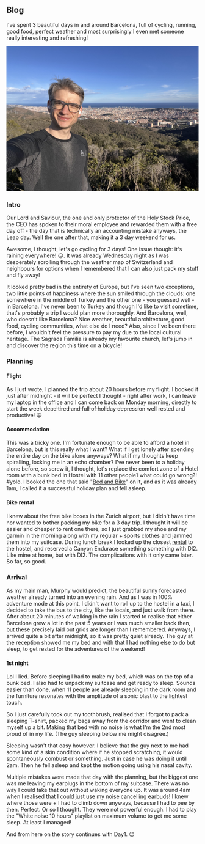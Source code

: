 ## Blog
I've spent 3 beautiful days in and around Barcelona, full of cycling, running, good food, perfect weather and most surprisingly I even met someone really interesting and refreshing!

![Me](maps/trips/barcelona2024/day3/img/IMG_0630.jpg)

### Intro
Our Lord and Saviour, the one and only protector of the Holy Stock Price, the CEO has spoken to their moral employee and rewarded them with a free day off - the day that is technically an accounting mistake anyways, the Leap day. Well the one after that, making it a 3 day weekend for us.

Awesome, I thought, let's go cycling for 3 days! One issue though: it's raining  everywhere! :unamused:. It was already Wednesday night as I was desperately scrolling through the weather map of Switzerland and neighbours for options when I remembered that I can also just pack my stuff and fly away!

It looked pretty bad in the entirety of Europe, but I've seen two exceptions, two little points of happiness where the sun smiled through the clouds: one somewhere in the middle of Turkey and the other one - you guessed well - in Barcelona. I've never been to Turkey and though I'd like to visit sometime, that's probably a trip I would plan more thoroughly. And Barcelona, well, who doesn't like Barcelona? Nice weather, beautiful architecture, good food, cycling communities, what else do I need? Also, since I've been there before, I wouldn't feel the pressure to pay my due to the local cultural heritage. The Sagrada Familia is already my favourite church, let's jump in and discover the region this time on a bicycle!

### Planning

#### Flight
As I just wrote, I planned the trip about 20 hours before my flight. I booked it just after midnight - it will be perfect I thought - right after work, I can leave my laptop in the office and I can come back on Monday morning, directly to start the week ~~dead tired and full of holiday depression~~ well rested and productive! :grinning: 

#### Accommodation
This was a tricky one. I'm fortunate enough to be able to afford a hotel in Barcelona, but is this really what I want? What if I get lonely after spending the entire day on the bike alone anyways? What if my thoughts keep spiralling, locking me in an echo chamber? I've never been to a holiday alone before, so screw it, I thought, let's replace the comfort zone of a Hotel room with a bunk bed in Hostel with 11 other people1 what could go wrong?! #yolo. I booked the one that said "[Bed and Bike](https://www.barcelonabedandbike.com/en/home/)" on it, and as it was already 1am, I called it a successful holiday plan and fell asleep.

#### Bike rental
I knew about the free bike boxes in the Zurich airport, but I didn't have time nor wanted to bother packing my bike for a 3 day trip. I thought it will be easier and cheaper to rent one there, so I just grabbed my shoe and my garmin in the morning along with my regular + sports clothes and jammed them into my suitcase.
During lunch break I looked up the closest [rental](https://www.terrabiketours.com/) to the hostel, and reserved a Canyon Endurace something something with DI2. Like mine at home, but with DI2. The complications with it only came later. So far, so good.

### Arrival
As my main man, Murphy would predict, the beautiful sunny forecasted weather already turned into an evening rain. And as I was in 100% adventure mode at this point, I didn't want to roll up to the hostel in a taxi, I decided to take the bus to the city, like the locals, and just walk from there.
After about 20 minutes of walking in the rain I started to realise that either Barcelona grew a lot in the past 5 years or I was much smaller back then, but these precisely laid out grids are longer than I remembered. Anyways, I arrived quite a bit after midnight, so it was pretty quiet already. The guy at the reception showed me my bed and with that I had nothing else to do but sleep, to get rested for the adventures of the weekend!

#### 1st night
Lol I lied. Before sleeping I had to make my bed, which was on the top of a bunk bed. I also had to unpack my suitcase and get ready to sleep. Sounds easier than done, when 11 people are already sleeping in the dark room and the furniture resonates with the amplitude of a sonic blast to the lightest touch. 

So I just carefully took out my toothbrush, realised that I forgot to pack a sleeping T-shirt, packed my bags away from the corridor and went to clean myself up a bit. Making that bed with no noise is what I'm the 2nd most proud of in my life. (The guy sleeping below me might disagree.)  

Sleeping wasn't that easy however. I believe that the guy next to me had some kind of a skin condition where if he stopped scratching, it would spontaneously combust or something. Just in case he was doing it until 2am. Then he fell asleep and kept the motion going using his nasal cavity. 

Multiple mistakes were made that day with the planning, but the biggest one was me leaving my earplugs in the bottom of my suitcase. There was no way I could take that out without waking everyone up. It was around 4am when I realised that I could just use my noise cancelling earbuds! I knew where those were + I had to climb down anyways, because I had to pee by then. Perfect. Or so I thought. They were not powerful enough. I had to play the "White noise 10 hours" playlist on maximum volume to get me some sleep. At least I managed!

And from here on the story continues with Day1. :wink:
